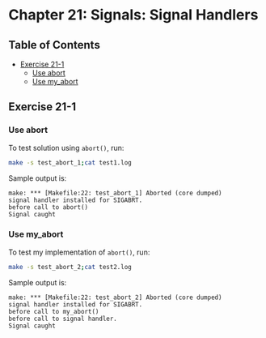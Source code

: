 # Chapter 21: Signals: Signal Handlers

## Table of Contents

* [Exercise 21-1](exercise-21-1)
  * [Use abort](use-abort)
  * [Use my_abort](use-my-abort)

## Exercise 21-1

### Use abort

To test solution using `abort()`, run:
```bash
make -s test_abort_1;cat test1.log
```
Sample output is:
```text
make: *** [Makefile:22: test_abort_1] Aborted (core dumped)
signal handler installed for SIGABRT.
before call to abort()
Signal caught
```

### Use my_abort

To test my implementation of `abort()`, run:
```bash
make -s test_abort_2;cat test2.log
```
Sample output is:
```text
make: *** [Makefile:22: test_abort_2] Aborted (core dumped)
signal handler installed for SIGABRT.
before call to my_abort()
before call to signal handler.
Signal caught
```